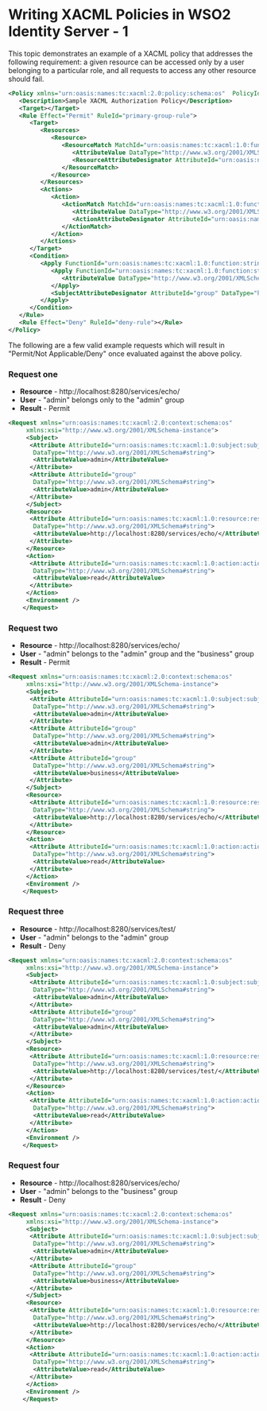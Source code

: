 
# Writing XACML Policies in WSO2 Identity Server - 1 

This topic demonstrates an example of a XACML policy that addresses the following
requirement: a given resource can be accessed only by a user belonging
to a particular role, and all requests to access any other resource
should fail.

``` xml
<Policy xmlns="urn:oasis:names:tc:xacml:2.0:policy:schema:os"  PolicyId="urn:sample:xacml:2.0:samplepolicy" RuleCombiningAlgId="urn:oasis:names:tc:xacml:1.0:rule-combining-algorithm:first-applicable">
   <Description>Sample XACML Authorization Policy</Description>
   <Target></Target>
   <Rule Effect="Permit" RuleId="primary-group-rule">
      <Target>
         <Resources>
            <Resource>
               <ResourceMatch MatchId="urn:oasis:names:tc:xacml:1.0:function:string-regexp-match">
                  <AttributeValue DataType="http://www.w3.org/2001/XMLSchema#string">http://localhost:8280/services/echo/</AttributeValue>
                  <ResourceAttributeDesignator AttributeId="urn:oasis:names:tc:xacml:1.0:resource:resource-id" DataType="http://www.w3.org/2001/XMLSchema#string"></ResourceAttributeDesignator>
               </ResourceMatch>
            </Resource>
         </Resources>
         <Actions>
            <Action>
               <ActionMatch MatchId="urn:oasis:names:tc:xacml:1.0:function:string-equal">
                  <AttributeValue DataType="http://www.w3.org/2001/XMLSchema#string">read</AttributeValue>
                  <ActionAttributeDesignator AttributeId="urn:oasis:names:tc:xacml:1.0:action:action-id" DataType="http://www.w3.org/2001/XMLSchema#string"></ActionAttributeDesignator>
               </ActionMatch>
            </Action>
         </Actions>
      </Target>
      <Condition>
         <Apply FunctionId="urn:oasis:names:tc:xacml:1.0:function:string-subset">
            <Apply FunctionId="urn:oasis:names:tc:xacml:1.0:function:string-bag">
               <AttributeValue DataType="http://www.w3.org/2001/XMLSchema#string">admin</AttributeValue>
            </Apply>
            <SubjectAttributeDesignator AttributeId="group" DataType="http://www.w3.org/2001/XMLSchema#string"></SubjectAttributeDesignator>
         </Apply>
      </Condition>
   </Rule>
   <Rule Effect="Deny" RuleId="deny-rule"></Rule>
</Policy>        
```

The following are a few valid example requests which will result in "Permit/Not
Applicable/Deny" once evaluated against the above policy.

### Request one

-   **Resource** - http://localhost:8280/services/echo/
-   **User** - "admin" belongs only to the "admin" group
-   **Result** - Permit

``` xml
<Request xmlns="urn:oasis:names:tc:xacml:2.0:context:schema:os"
     xmlns:xsi="http://www.w3.org/2001/XMLSchema-instance">
     <Subject>
      <Attribute AttributeId="urn:oasis:names:tc:xacml:1.0:subject:subject-id"
       DataType="http://www.w3.org/2001/XMLSchema#string">
       <AttributeValue>admin</AttributeValue>
      </Attribute>
      <Attribute AttributeId="group"
       DataType="http://www.w3.org/2001/XMLSchema#string">
       <AttributeValue>admin</AttributeValue>
      </Attribute>
     </Subject>
     <Resource>
      <Attribute AttributeId="urn:oasis:names:tc:xacml:1.0:resource:resource-id"
       DataType="http://www.w3.org/2001/XMLSchema#string">
       <AttributeValue>http://localhost:8280/services/echo/</AttributeValue>
      </Attribute>
     </Resource>
     <Action>
      <Attribute AttributeId="urn:oasis:names:tc:xacml:1.0:action:action-id"
       DataType="http://www.w3.org/2001/XMLSchema#string">
       <AttributeValue>read</AttributeValue>
      </Attribute>
     </Action>
     <Environment />
    </Request>
```

### Request two

-   **Resource** - http://localhost:8280/services/echo/
-   **User** - "admin" belongs to the "admin" group and the "business"
    group
-   **Result** - Permit

``` xml
<Request xmlns="urn:oasis:names:tc:xacml:2.0:context:schema:os"
     xmlns:xsi="http://www.w3.org/2001/XMLSchema-instance">
     <Subject>
      <Attribute AttributeId="urn:oasis:names:tc:xacml:1.0:subject:subject-id"
       DataType="http://www.w3.org/2001/XMLSchema#string">
       <AttributeValue>admin</AttributeValue>
      </Attribute>
      <Attribute AttributeId="group"
       DataType="http://www.w3.org/2001/XMLSchema#string">
       <AttributeValue>admin</AttributeValue>
      </Attribute>
      <Attribute AttributeId="group"
       DataType="http://www.w3.org/2001/XMLSchema#string">
       <AttributeValue>business</AttributeValue>
      </Attribute>
     </Subject>
     <Resource>
      <Attribute AttributeId="urn:oasis:names:tc:xacml:1.0:resource:resource-id"
       DataType="http://www.w3.org/2001/XMLSchema#string">
       <AttributeValue>http://localhost:8280/services/echo/</AttributeValue>
      </Attribute>
     </Resource>
     <Action>
      <Attribute AttributeId="urn:oasis:names:tc:xacml:1.0:action:action-id"
       DataType="http://www.w3.org/2001/XMLSchema#string">
       <AttributeValue>read</AttributeValue>
      </Attribute>
     </Action>
     <Environment />
    </Request>
```

### Request three

-   **Resource** - http://localhost:8280/services/test/
-   **User** - "admin" belongs to the "admin" group
-   **Result** - Deny

``` xml
<Request xmlns="urn:oasis:names:tc:xacml:2.0:context:schema:os"
     xmlns:xsi="http://www.w3.org/2001/XMLSchema-instance">
     <Subject>
      <Attribute AttributeId="urn:oasis:names:tc:xacml:1.0:subject:subject-id"
       DataType="http://www.w3.org/2001/XMLSchema#string">
       <AttributeValue>admin</AttributeValue>
      </Attribute>
      <Attribute AttributeId="group"
       DataType="http://www.w3.org/2001/XMLSchema#string">
       <AttributeValue>admin</AttributeValue>
      </Attribute>
     </Subject>
     <Resource>
      <Attribute AttributeId="urn:oasis:names:tc:xacml:1.0:resource:resource-id"
       DataType="http://www.w3.org/2001/XMLSchema#string">
       <AttributeValue>http://localhost:8280/services/test/</AttributeValue>
      </Attribute>
     </Resource>
     <Action>
      <Attribute AttributeId="urn:oasis:names:tc:xacml:1.0:action:action-id"
       DataType="http://www.w3.org/2001/XMLSchema#string">
       <AttributeValue>read</AttributeValue>
      </Attribute>
     </Action>
     <Environment />
    </Request>
```

### Request four

-   **Resource** - http://localhost:8280/services/echo/
-   **User** - "admin" belongs to the "business" group
-   **Result** - Deny

``` xml
<Request xmlns="urn:oasis:names:tc:xacml:2.0:context:schema:os"
     xmlns:xsi="http://www.w3.org/2001/XMLSchema-instance">
     <Subject>
      <Attribute AttributeId="urn:oasis:names:tc:xacml:1.0:subject:subject-id"
       DataType="http://www.w3.org/2001/XMLSchema#string">
       <AttributeValue>admin</AttributeValue>
      </Attribute>
      <Attribute AttributeId="group"
       DataType="http://www.w3.org/2001/XMLSchema#string">
       <AttributeValue>business</AttributeValue>
      </Attribute>
     </Subject>
     <Resource>
      <Attribute AttributeId="urn:oasis:names:tc:xacml:1.0:resource:resource-id"
       DataType="http://www.w3.org/2001/XMLSchema#string">
       <AttributeValue>http://localhost:8280/services/echo/</AttributeValue>
      </Attribute>
     </Resource>
     <Action>
      <Attribute AttributeId="urn:oasis:names:tc:xacml:1.0:action:action-id"
       DataType="http://www.w3.org/2001/XMLSchema#string">
       <AttributeValue>read</AttributeValue>
      </Attribute>
     </Action>
     <Environment />
    </Request>
```
